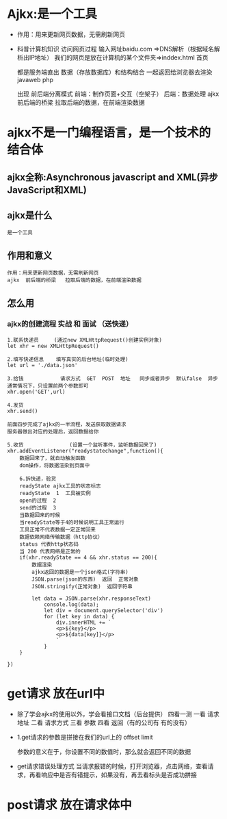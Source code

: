 # Ajkx:是一个工具  
- 作用：用来更新网页数据，无需刷新网页

- 科普计算机知识
    访问网页过程
    输入网址baidu.com =>DNS解析（根据域名解析出IP地址）
    我们的网页是放在计算机的某个文件夹=>inddex.html  首页

    都是服务端直出   数据（存放数据库）和结构结合  一起返回给浏览器去渲染
    javaweb  php

    出现  前后端分离模式   前端：制作页面+交互（空架子）   后端：数据处理
    ajkx  前后端的桥梁   拉取后端的数据，在前端渲染数据

# ajkx不是一门编程语言，是一个技术的结合体

## ajkx全称:Asynchronous javascript and XML(异步JavaScript和XML)
## ajkx是什么
    是一个工具  
## 作用和意义
    作用：用来更新网页数据，无需刷新网页
    ajkx  前后端的桥梁   拉取后端的数据，在前端渲染数据


## **怎么用**

### ajkx的创建流程  实战  和  面试  （送快递）

    1.联系快递员     (通过new XMLHttpRequest()创建实例对象)
    let xhr = new XMLHttpRequest()

    2.填写快递信息    填写真实的后台地址(临时处理)
    let url = './data.json'

    3.给钱            请求方式  GET  POST  地址   同步或者异步  默认false  异步
    通常情况下，只设置前两个参数即可
    xhr.open('GET',url)

    4.发货
    xhr.send()

    前面四步完成了ajkx的一半流程，发送获取数据请求
    服务器做出对应的处理后，返回数据给你

    5.收货               (设置一个监听事件，监听数据回来了)
    xhr.addEventListener("readystatechange",function(){
        数据回来了，就自动触发函数
        dom操作，将数据渲染到页面中

        6.拆快递，验货
        readyState ajkx工具的状态标志
        readyState  1  工具被实例
        open的过程  2
        send的过程  3
        当数据回来的时候
        当readyState等于4的时候说明工具正常运行
        工具正常不代表数据一定正常回来
        数据依赖网络传输数据（http协议）
        status 代表http状态码
        当 200 代表网络是正常的
        if(xhr.readyState == 4 && xhr.status == 200){
            数据渲染
            ajkx返回的数据是一个json格式(字符串)
            JSON.parse(json的东西)  返回  正常对象
            JSON.stringify(正常对象)  返回字符串

            let data = JSON.parse(xhr.responseText)
                console.log(data);
                let div = document.querySelector('div')
                for (let key in data) {
                    div.innerHTML += `
                    <p>${key}</p>
                    <p>${data[key]}</p>
                    `
                }
        }

    })


# get请求  放在url中

- 除了学会ajkx的使用以外，学会看接口文档（后台提供）
    四看一测
    一看 请求地址
    二看 请求方式
    三看 参数
    四看 返回（有的公司有 有的没有）

- 1.get请求的参数是拼接在我们的url上的   offset  limit
    
    参数的意义在于，你设置不同的数值时，那么就会返回不同的数据

- get请求错误处理方式
    当请求报错的时候，打开浏览器，点击网络，查看请求，再看响应中是否有错提示，如果没有，再去看标头是否成功拼接


# post请求  放在请求体中

